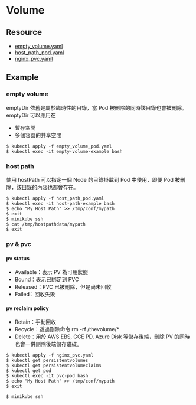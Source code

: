 # Volume
## Resource
* [empty_volume.yaml](resource/empty_volume_pod.yaml)
* [host_path_pod.yaml](resource/host_path_pod.yaml)
* [nginx_pvc.yaml](resource/nginx_pvc.yaml)

## Example
### empty volume
emptyDir 依舊是屬於臨時性的目錄，當 Pod 被刪除的同時該目錄也會被刪除。
emptyDir 可以應用在
* 暫存空間
* 多個容器的共享空間
```
$ kubectl apply -f empty_volume_pod.yaml
$ kubectl exec -it empty-volume-example bash
```

### host path
使用 hostPath 可以指定一個 Node 的目錄掛載到 Pod 中使用，即便 Pod 被刪除，該目錄的內容也都會存在。
```
$ kubectl apply -f host_path_pod.yaml
$ kubectl exec -it host-path-example bash
$ echo "My Host Path" >> /tmp/conf/mypath
$ exit
$ minikube ssh
$ cat /tmp/hostpathdata/mypath
$ exit
```

### pv & pvc
#### pv status
* Available：表示 PV 為可用狀態
* Bound：表示已綁定到 PVC
* Released：PVC 已被刪除，但是尚未回收
* Failed：回收失敗
#### pv reclaim policy
* Retain：手動回收
* Recycle：透過刪除命令 rm -rf /thevolume/*
* Delete：用於 AWS EBS, GCE PD, Azure Disk 等儲存後端，刪除 PV 的同時也會一併刪除後端儲存磁碟。
    
```
$ kubectl apply -f nginx_pvc.yaml 
$ kubectl get persistentvolumes
$ kubectl get persistentvolumeclaims
$ kubectl get pod
$ kubectl exec -it pvc-pod bash
$ echo "My Host Path" >> /tmp/conf/mypath
$ exit

$ minikube ssh
```